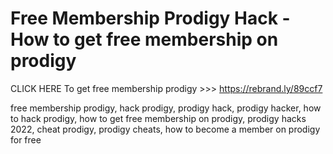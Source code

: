 # Free Membership Prodigy Hack - How to get free membership on prodigy 

CLICK HERE To get free membership prodigy >>> https://rebrand.ly/89ccf7

free membership prodigy, hack prodigy, prodigy hack, prodigy hacker, how to hack prodigy, how to get free membership on prodigy, prodigy hacks 2022, cheat prodigy, prodigy cheats, how to become a member on prodigy for free 
